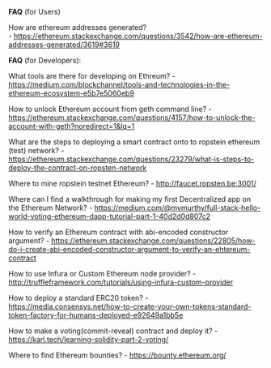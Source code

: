 **FAQ** (for Users)

How are ethereum addresses generated?	
	- https://ethereum.stackexchange.com/questions/3542/how-are-ethereum-addresses-generated/3619#3619



**FAQ** (for Developers):

What tools are there for developing on Ethreum?
	- https://medium.com/blockchannel/tools-and-technologies-in-the-ethereum-ecosystem-e5b7e5060eb9

How to unlock Ethereum account from geth command line?
	- https://ethereum.stackexchange.com/questions/4157/how-to-unlock-the-account-with-geth?noredirect=1&lq=1

What are the steps to deploying a smart contract onto to ropstein ethereum (test) network?
	- https://ethereum.stackexchange.com/questions/23279/what-is-steps-to-deploy-the-contract-on-ropsten-network

Where to mine ropstein testnet Ethereum?
	- http://faucet.ropsten.be:3001/

Where can I find a walkthrough for making my first Decentralized app on the Ethereum Network?
	- https://medium.com/@mvmurthy/full-stack-hello-world-voting-ethereum-dapp-tutorial-part-1-40d2d0d807c2

How to verify an Ethereum contract with abi-encoded constructor argument?
	- https://ethereum.stackexchange.com/questions/22805/how-do-i-create-abi-encoded-constructor-argument-to-verify-an-ehtereum-contract

How to use Infura or Custom Ethereum node provider?
	- http://truffleframework.com/tutorials/using-infura-custom-provider


How to deploy a standard ERC20 token? 
	- https://media.consensys.net/how-to-create-your-own-tokens-standard-token-factory-for-humans-deployed-e92649a1bb5e

How to make a voting(commit-reveal) contract and deploy it?
	- https://karl.tech/learning-solidity-part-2-voting/

Where to find Ethereum bounties?
	- https://bounty.ethereum.org/

